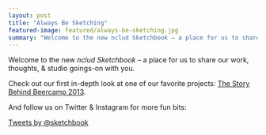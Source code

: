 ```yaml
---
layout: post
title: "Always Be Sketching"
featured-image: featured/always-be-sketching.jpg
summary: "Welcome to the new nclud Sketchbook – a place for us to share our work, thoughts, & studio goings-on with you."
---
```


Welcome to the new *nclud Sketchbook* – a place for us to share our work, thoughts, & studio goings-on with you.

Check out our first in-depth look at one of our favorite projects: <a href='http://sketchbook.nclud.com/beercamp/'>The Story Behind Beercamp 2013</a>.

And follow us on Twitter & Instagram for more fun bits:

<a class="twitter-timeline" data-dnt="true" href="https://twitter.com/sketchbook" data-widget-id="407618485619937281">Tweets by @sketchbook</a>

